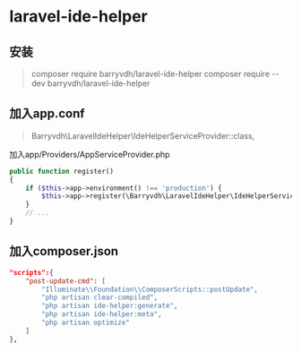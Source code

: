 laravel-ide-helper
==================

## 安装
> composer require barryvdh/laravel-ide-helper
> composer require --dev barryvdh/laravel-ide-helper

## 加入app.conf
> Barryvdh\LaravelIdeHelper\IdeHelperServiceProvider::class,

加入app/Providers/AppServiceProvider.php
```php
public function register()
{
    if ($this->app->environment() !== 'production') {
        $this->app->register(\Barryvdh\LaravelIdeHelper\IdeHelperServiceProvider::class);
    }
    // ...
}
```

## 加入composer.json
```json
"scripts":{
    "post-update-cmd": [
        "Illuminate\\Foundation\\ComposerScripts::postUpdate",
        "php artisan clear-compiled",
        "php artisan ide-helper:generate",
        "php artisan ide-helper:meta",
        "php artisan optimize"
    ]
},
```
